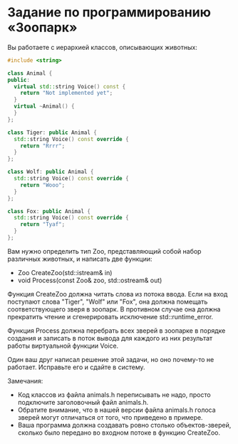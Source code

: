# Задание по программированию «Зоопарк»

Вы работаете с иерархией классов, описывающих животных:
```cpp
#include <string>

class Animal {
public:
  virtual std::string Voice() const {
    return "Not implemented yet";
  }
  virtual ~Animal() {
  }
};

class Tiger: public Animal {
  std::string Voice() const override {
    return "Rrrr";
  }
};

class Wolf: public Animal {
  std::string Voice() const override {
    return "Wooo";
  }
};

class Fox: public Animal {
  std::string Voice() const override {
    return "Tyaf";
  }
};
```

Вам нужно определить тип Zoo, представляющий собой набор различных животных, и написать две функции:
- Zoo CreateZoo(std::istream& in)
- void Process(const Zoo& zoo, std::ostream& out)

Функция CreateZoo должна читать слова из потока ввода. Если на вход поступают слова "Tiger", "Wolf" или "Fox", она должна помещать соответствующего зверя в зоопарк. В противном случае она должна прекратить чтение и сгенерировать исключение std::runtime_error.

Функция Process должна перебрать всех зверей в зоопарке в порядке создания и записать в поток вывода для каждого из них результат работы виртуальной функции Voice.

Один ваш друг написал решение этой задачи, но оно почему-то не работает. Исправьте его и сдайте в систему.

Замечания:
- Код классов из файла animals.h переписывать не надо, просто подключите заголовочный файл animals.h.
- Обратите внимание, что в нашей версии файла animals.h голоса зверей могут отличаться от того, что приведено в примере.
- Ваша программа должна создавать ровно столько объектов-зверей, сколько было передано во входном потоке в функцию CreateZoo.



